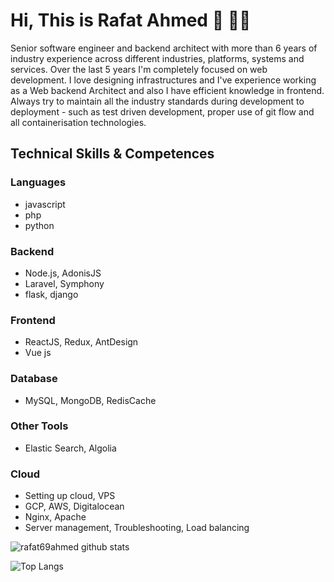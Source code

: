 # Hi, This is Rafat Ahmed 👋 👨‍💻

Senior software engineer and backend architect with more than 6 years of industry experience across different industries, platforms, systems and services. Over the last 5 years I'm completely focused on web development. I love designing infrastructures and I've experience working as a Web backend Architect and also I have efficient knowledge in frontend. Always try to maintain all the industry standards during development to deployment - such as test driven development, proper use of git flow and all containerisation technologies.

## Technical Skills & Competences

### Languages
- javascript
- php
- python


### Backend
- Node.js, AdonisJS
- Laravel, Symphony
- flask, django

### Frontend
- ReactJS, Redux, AntDesign
- Vue js

### Database
- MySQL, MongoDB, RedisCache

### Other Tools
- Elastic Search, Algolia

### Cloud
- Setting up cloud, VPS
- GCP, AWS, Digitalocean
- Nginx, Apache
- Server management, Troubleshooting, Load balancing


![rafat69ahmed github stats](https://github-readme-stats.vercel.app/api?username=rafat69ahmed&show_icons=true&hide_border=true)

![Top Langs](https://github-readme-stats.vercel.app/api/top-langs/?username=rafat69ahmed&layout=compact)
